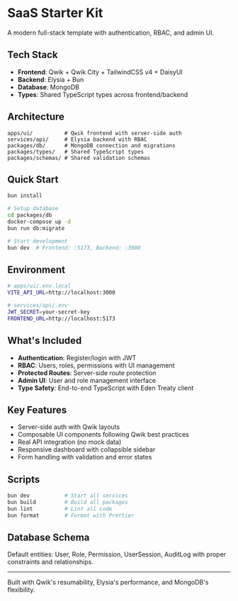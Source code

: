 # SaaS Starter Kit

A modern full-stack template with authentication, RBAC, and admin UI.

## Tech Stack

- **Frontend**: Qwik + Qwik City + TailwindCSS v4 + DaisyUI
- **Backend**: Elysia + Bun
- **Database**: MongoDB
- **Types**: Shared TypeScript types across frontend/backend

## Architecture

```
apps/ui/          # Qwik frontend with server-side auth
services/api/     # Elysia backend with RBAC
packages/db/      # MongoDB connection and migrations
packages/types/   # Shared TypeScript types
packages/schemas/ # Shared validation schemas
```

## Quick Start

```bash
bun install

# Setup database
cd packages/db
docker-compose up -d
bun run db:migrate

# Start development
bun dev  # Frontend: :5173, Backend: :3000
```

## Environment

```bash
# apps/ui/.env.local
VITE_API_URL=http://localhost:3000

# services/api/.env
JWT_SECRET=your-secret-key
FRONTEND_URL=http://localhost:5173
```

## What's Included

- **Authentication**: Register/login with JWT
- **RBAC**: Users, roles, permissions with UI management
- **Protected Routes**: Server-side route protection
- **Admin UI**: User and role management interface
- **Type Safety**: End-to-end TypeScript with Eden Treaty client

## Key Features

- Server-side auth with Qwik layouts
- Composable UI components following Qwik best practices
- Real API integration (no mock data)
- Responsive dashboard with collapsible sidebar
- Form handling with validation and error states

## Scripts

```bash
bun dev           # Start all services
bun build         # Build all packages
bun lint          # Lint all code
bun format        # Format with Prettier
```

## Database Schema

Default entities: User, Role, Permission, UserSession, AuditLog with proper constraints and relationships.

---

Built with Qwik's resumability, Elysia's performance, and MongoDB's flexibility.

